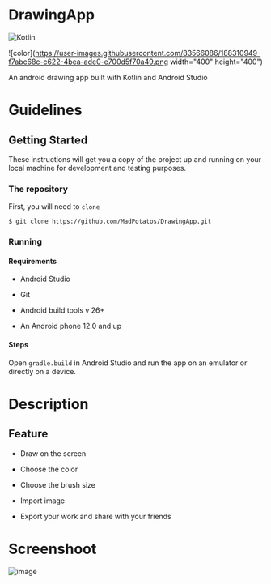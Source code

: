 # DrawingApp

![Kotlin](https://img.shields.io/badge/kotlin-%230095D5.svg?style=for-the-badge&logo=kotlin&logoColor=white)


![color](https://user-images.githubusercontent.com/83566086/188310949-f7abc68c-c622-4bea-ade0-e700d5f70a49.png width="400" height="400")

An android drawing app built with Kotlin and Android Studio

# Guidelines

## Getting Started

These instructions will get you a copy of the project up and running on your local machine for development and testing purposes.

### The repository

First, you will need to `clone`

```
$ git clone https://github.com/MadPotatos/DrawingApp.git
```

### Running
####  Requirements
- Android Studio

- Git

- Android build tools v 26+

- An Android phone 12.0 and up

####  Steps
Open `gradle.build` in Android Studio and run the app on an emulator or directly on a device.

#  Description
## Feature
- Draw on the screen

- Choose the color

- Choose the brush size

- Import image

- Export your work and share with your friends
# Screenshoot

![image](https://user-images.githubusercontent.com/83566086/188311206-30439c8f-e6ad-4894-b647-46de93c83346.png)

